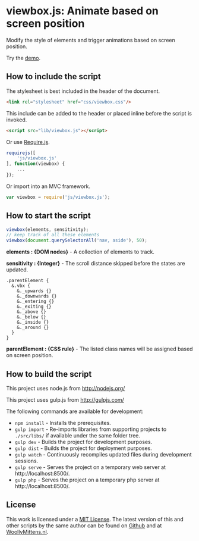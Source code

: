 # viewbox.js: Animate based on screen position

Modify the style of elements and trigger animations based on screen position.

Try the <a href="http://www.woollymittens.nl/default.php?url=useful-viewbox">demo</a>.

## How to include the script

The stylesheet is best included in the header of the document.

```html
<link rel="stylesheet" href="css/viewbox.css"/>
```

This include can be added to the header or placed inline before the script is invoked.

```html
<script src="lib/viewbox.js"></script>
```

Or use [Require.js](https://requirejs.org/).

```js
requirejs([
	'js/viewbox.js'
], function(viewbox) {
	...
});
```

Or import into an MVC framework.

```js
var viewbox = require('js/viewbox.js');
```

## How to start the script

```javascript
viewbox(elements, sensitivity);
// keep track of all these elements
viewbox(document.querySelectorAll('nav, aside'), 50);
```

**elements : {DOM nodes}** - A collection of elements to track.

**sensitivity : {Integer}** - The scroll distance skipped before the states are updated.

```less
.parentElement {
  &.vbx {
    &._upwards {}
    &._downwards {}
    &._entering {}
    &._exiting {}
    &._above {}
    &._below {}
    &._inside {}
    &._around {}
  }
}
```

**parentElement : {CSS rule}** - The listed class names will be assigned based on screen position.

## How to build the script

This project uses node.js from http://nodejs.org/

This project uses gulp.js from http://gulpjs.com/

The following commands are available for development:
+ `npm install` - Installs the prerequisites.
+ `gulp import` - Re-imports libraries from supporting projects to `./src/libs/` if available under the same folder tree.
+ `gulp dev` - Builds the project for development purposes.
+ `gulp dist` - Builds the project for deployment purposes.
+ `gulp watch` - Continuously recompiles updated files during development sessions.
+ `gulp serve` - Serves the project on a temporary web server at http://localhost:8500/.
+ `gulp php` - Serves the project on a temporary php server at http://localhost:8500/.

## License

This work is licensed under a [MIT License](https://opensource.org/licenses/MIT). The latest version of this and other scripts by the same author can be found on [Github](https://github.com/WoollyMittens) and at [WoollyMittens.nl](https://www.woollymittens.nl/).

